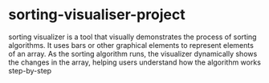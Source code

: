 # sorting-visualiser-project
 sorting visualizer is a tool that visually demonstrates the process of sorting algorithms. It uses bars or other graphical elements to represent elements of an array. As the sorting algorithm runs, the visualizer dynamically shows the changes in the array, helping users understand how the algorithm works step-by-step
